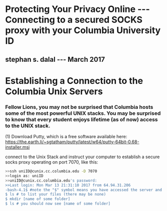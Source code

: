 # Protecting Your Privacy Online --- Connecting to a secured SOCKS proxy with your Columbia University ID
## stephan s. dalal --- March 2017

# Establishing a Connection to the Columbia Unix Servers

### Fellow Lions, you may not be surprised that Columbia hosts some of the most powerful UNIX stacks.  You may be surprised to know that every student enjoys lifetime (as of now) access to the UNIX stack.


(1) Download Putty, which is a free software available here: https://the.earth.li/~sgtatham/putty/latest/w64/putty-64bit-0.68-installer.msi

connect to the Unix Stack and instruct your computer to establish a secure socks proxy operating on port 7070, like this:

```sh
>>ssh uniID@cunix.cc.columbia.edu -D 7070
>>login as: uniID
>>uniID@cunix.cc.columbia.edu's password:
>>Last login: Mon Mar 13 21:31:10 2017 from 64.94.31.206
-bash-4.1$ #note the "$" symbol means you have accessed the server and are now sitting in your personal directory
$ ls # to list your files (there may be none)
$ mkdir [name of some folder]
$ ls # you should now see [name of some folder]
``` 
